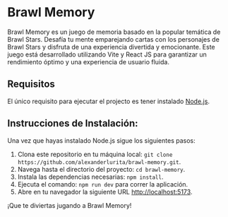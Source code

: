 # Brawl Memory

Brawl Memory es un juego de memoria basado en la popular temática de Brawl Stars. Desafía tu mente emparejando cartas con los personajes de Brawl Stars y disfruta de una experiencia divertida y emocionante. Este juego está desarrollado utilizando Vite y React JS para garantizar un rendimiento óptimo y una experiencia de usuario fluida.

## Requisitos

El único requisito para ejecutar el projecto es tener instalado [Node.js](https://nodejs.org/en/download/).

## Instrucciones de Instalación:

Una vez que hayas instalado Node.js sigue los siguientes pasos:

1. Clona este repositorio en tu máquina local: `git clone https://github.com/alexanderlurita/brawl-memory.git`.
2. Navega hasta el directorio del proyecto: `cd brawl-memory`.
3. Instala las dependencias necesarias: `npm install`.
4. Ejecuta el comando: `npm run dev` para correr la aplicación.
5. Abre en tu navegador la siguiente URL [http://localhost:5173](http://localhost:5173).

¡Que te diviertas jugando a Brawl Memory!
